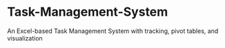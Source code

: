 # Task-Management-System
An Excel-based Task Management System with tracking, pivot tables, and visualization
